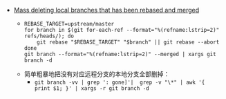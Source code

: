 - [Mass deleting local branches that has been rebased and merged](https://stackoverflow.com/a/53050927/12119348)
	- ```
	  REBASE_TARGET=upstream/master
	  for branch in $(git for-each-ref --format="%(refname:lstrip=2)" refs/heads/); do
	      git rebase "$REBASE_TARGET" "$branch" || git rebase --abort
	  done
	  git branch --format="%(refname:lstrip=2)" --merged | xargs git branch -d
	  ```
	- 简单粗暴地把没有对应远程分支的本地分支全部删掉：
		- `git branch -vv | grep ': gone]'|  grep -v "\*" | awk '{ print $1; }' | xargs -r git branch -d`